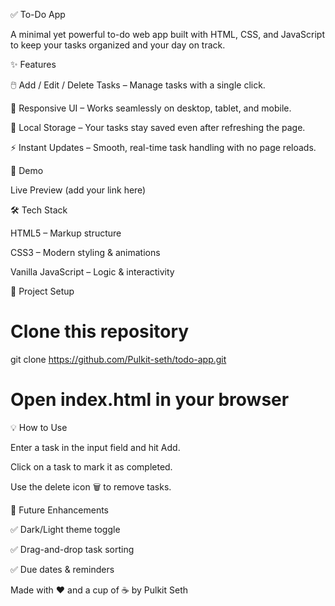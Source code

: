 ✅ To-Do App

A minimal yet powerful to-do web app built with HTML, CSS, and JavaScript to keep your tasks organized and your day on track.

✨ Features

🖱️ Add / Edit / Delete Tasks – Manage tasks with a single click.

🌙 Responsive UI – Works seamlessly on desktop, tablet, and mobile.

💾 Local Storage – Your tasks stay saved even after refreshing the page.

⚡ Instant Updates – Smooth, real-time task handling with no page reloads.

🚀 Demo

Live Preview
 (add your link here)

🛠️ Tech Stack

HTML5 – Markup structure

CSS3 – Modern styling & animations

Vanilla JavaScript – Logic & interactivity

📂 Project Setup
# Clone this repository
git clone https://github.com/Pulkit-seth/todo-app.git

# Open index.html in your browser

💡 How to Use

Enter a task in the input field and hit Add.

Click on a task to mark it as completed.

Use the delete icon 🗑️ to remove tasks.

🎯 Future Enhancements

✅ Dark/Light theme toggle

✅ Drag-and-drop task sorting

✅ Due dates & reminders

Made with ❤️ and a cup of ☕ by Pulkit Seth
